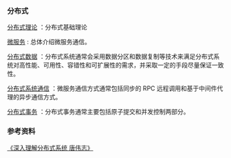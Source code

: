 ### 分布式

[分布式理论](分布式理论) ：分布式基础理论

[微服务](微服务) : 总体介绍微服务通信。

[分布式数据](分布式数据) ：分布式系统通常会采用数据分区和数据复制等技术来满足分布式系统对高性能、可用性、容错性和可扩展性的需求，并采取一定的手段尽量保证一致性。 

[分布式系统通信](分布式系统通信) ：微服务通信方式通常包括同步的 RPC 远程调用和基于中间件代理的异步通信方式。

[分布式事务](分布式事务) ：分布式事务通常主要包括原子提交和并发控制两部分。



### 参考资料

[《深入理解分布式系统  唐伟志》 ](https://pan.baidu.com/s/1AI3R0kA-5HF29svXXLWwTw)

